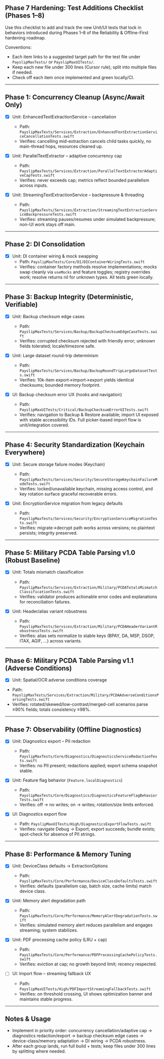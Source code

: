 ## Phase 7 Hardening: Test Additions Checklist (Phases 1–8)

Use this checklist to add and track the new Unit/UI tests that lock in behaviors introduced during Phases 1–8 of the Reliability & Offline-First hardening roadmap.

Conventions:
- Each item links to a suggested target path for the test file under `PayslipMaxTests/` or `PayslipMaxUITests/`.
- Keep each new file under 300 lines (Cursor rule); split into multiple files if needed.
- Check off each item once implemented and green locally/CI.

---

## Phase 1: Concurrency Cleanup (Async/Await Only)

- [x] Unit: EnhancedTextExtractionService – cancellation
  - Path: `PayslipMaxTests/Services/Extraction/EnhancedTextExtractionServiceCancellationTests.swift`
  - Verifies: cancelling mid-extraction cancels child tasks quickly, no main-thread hops, resources cleaned up.

- [x] Unit: ParallelTextExtractor – adaptive concurrency cap
  - Path: `PayslipMaxTests/Services/Extraction/ParallelTextExtractorAdaptiveCapTests.swift`
  - Verifies: never exceeds cap; metrics reflect bounded parallelism across inputs.

- [x] Unit: StreamingTextExtractionService – backpressure & threading
  - Path: `PayslipMaxTests/Services/Extraction/StreamingTextExtractionServiceBackpressureTests.swift`
  - Verifies: streaming pauses/resumes under simulated backpressure; non-UI work stays off main.

---

## Phase 2: DI Consolidation

- [x] Unit: DI container wiring & mock swapping
  - Path: `PayslipMaxTests/Core/DI/DIContainerWiringTests.swift`
  - Verifies: container factory methods resolve implementations; mocks swap cleanly via `useMocks` and feature toggles; registry overrides work; resolve returns nil for unknown types. All tests green locally.

---

## Phase 3: Backup Integrity (Deterministic, Verifiable)

- [x] Unit: Backup checksum edge cases
  - Path: `PayslipMaxTests/Services/Backup/BackupChecksumEdgeCaseTests.swift`
  - Verifies: corrupted checksum rejected with friendly error; unknown fields tolerated; locale/timezone safe.

- [x] Unit: Large dataset round-trip determinism
  - Path: `PayslipMaxTests/Services/Backup/BackupRoundTripLargeDatasetTests.swift`
  - Verifies: 10k-item export→import→export yields identical checksums; bounded memory footprint.

- [x] UI: Backup checksum error UX (hooks and navigation)
  - Path: `PayslipMaxUITests/Critical/BackupChecksumErrorUITests.swift`
  - Verifies: navigation to Backup & Restore available; import UI exposed with stable accessibility IDs. Full picker-based import flow is unit/integration covered.

---

## Phase 4: Security Standardization (Keychain Everywhere)

- [x] Unit: Secure storage failure modes (Keychain)
  - Path: `PayslipMaxTests/Services/Security/SecureStorageKeychainFailureModeTests.swift`
  - Verifies: locked/unavailable keychain, missing access control, and key rotation surface graceful recoverable errors.

- [x] Unit: EncryptionService migration from legacy defaults
  - Path: `PayslipMaxTests/Services/Security/EncryptionServiceMigrationTests.swift`
  - Verifies: migrate→decrypt path works across versions; no plaintext persists; integrity preserved.

---

## Phase 5: Military PCDA Table Parsing v1.0 (Robust Baseline)

- [x] Unit: Totals mismatch classification
  - Path: `PayslipMaxTests/Services/Extraction/Military/PCDATotalsMismatchClassificationTests.swift`
  - Verifies: validator produces actionable error codes and explanations for reconciliation failures.

- [x] Unit: Header/alias variant robustness
  - Path: `PayslipMaxTests/Services/Extraction/Military/PCDAHeaderVariantRobustnessTests.swift`
  - Verifies: alias sets normalize to stable keys (BPAY, DA, MSP, DSOP, ITAX, AGIF, …) across variants.

---

## Phase 6: Military PCDA Table Parsing v1.1 (Adverse Conditions)

 - [x] Unit: Spatial/OCR adverse conditions coverage
  - Path: `PayslipMaxTests/Services/Extraction/Military/PCDAAdverseConditionsParsingTests.swift`
  - Verifies: rotated/skewed/low-contrast/merged-cell scenarios parse ≥90% fields; totals consistency ≥98%.

---

## Phase 7: Observability (Offline Diagnostics)

- [x] Unit: Diagnostics export – PII redaction
  - Path: `PayslipMaxTests/Core/Diagnostics/DiagnosticsServiceRedactionTests.swift`
  - Verifies: no PII present; redactions applied; export schema snapshot stable.

- [x] Unit: Feature flag behavior (`Feature.localDiagnostics`)
  - Path: `PayslipMaxTests/Core/Diagnostics/DiagnosticsFeatureFlagBehaviorTests.swift`
  - Verifies: off → no writes; on → writes; rotation/size limits enforced.

- [x] UI: Diagnostics export flow
  - Path: `PayslipMaxUITests/High/DiagnosticsExportFlowTests.swift`
  - Verifies: navigate Debug → Export; export succeeds; bundle exists; spot-check for absence of PII strings.

---

## Phase 8: Performance & Memory Tuning

- [x] Unit: DeviceClass defaults → ExtractionOptions
  - Path: `PayslipMaxTests/Core/Performance/DeviceClassDefaultsTests.swift`
  - Verifies: defaults (parallelism cap, batch size, cache limits) match device class.

- [x] Unit: Memory alert degradation path
  - Path: `PayslipMaxTests/Core/Performance/MemoryAlertDegradationTests.swift`
  - Verifies: simulated memory alert reduces parallelism and engages streaming; system stabilizes.

- [x] Unit: PDF processing cache policy (LRU + cap)
  - Path: `PayslipMaxTests/Core/Performance/PDFProcessingCachePolicyTests.swift`
  - Verifies: eviction at cap; no growth beyond limit; recency respected.

- [ ] UI: Import flow – streaming fallback UX
  - Path: `PayslipMaxUITests/High/PDFImportStreamingFallbackTests.swift`
  - Verifies: on threshold crossing, UI shows optimization banner and maintains stable progress.

---

## Notes & Usage

- Implement in priority order: concurrency cancellation/adaptive cap → diagnostics redaction/export → backup checksum edge cases → device-class/memory adaptation → DI wiring → PCDA robustness.
- After each group lands, run full build + tests; keep files under 300 lines by splitting where needed.



